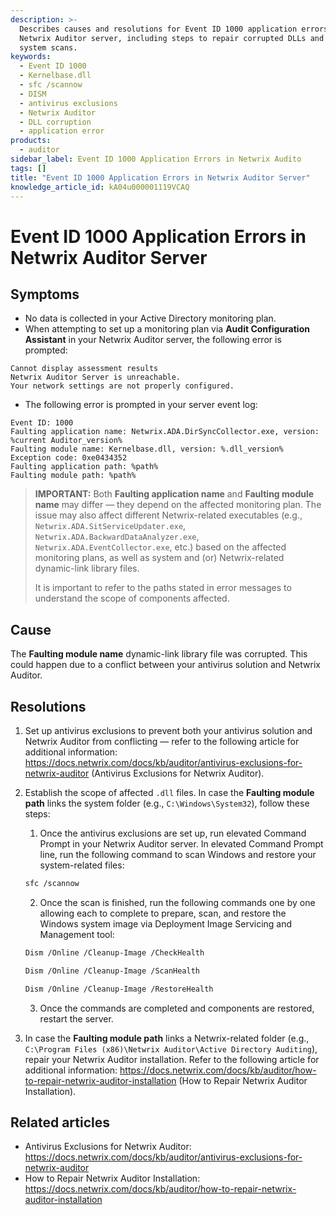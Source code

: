 ```yaml
---
description: >-
  Describes causes and resolutions for Event ID 1000 application errors on the
  Netwrix Auditor server, including steps to repair corrupted DLLs and run
  system scans.
keywords:
  - Event ID 1000
  - Kernelbase.dll
  - sfc /scannow
  - DISM
  - antivirus exclusions
  - Netwrix Auditor
  - DLL corruption
  - application error
products:
  - auditor
sidebar_label: Event ID 1000 Application Errors in Netwrix Audito
tags: []
title: "Event ID 1000 Application Errors in Netwrix Auditor Server"
knowledge_article_id: kA04u000001119VCAQ
---
```


# Event ID 1000 Application Errors in Netwrix Auditor Server

## Symptoms

- No data is collected in your Active Directory monitoring plan.
- When attempting to set up a monitoring plan via **Audit Configuration Assistant** in your Netwrix Auditor server, the following error is prompted:

```
Cannot display assessment results
Netwrix Auditor Server is unreachable.
Your network settings are not properly configured.
```

- The following error is prompted in your server event log:

```
Event ID: 1000
Faulting application name: Netwrix.ADA.DirSyncCollector.exe, version: %current Auditor_version%
Faulting module name: Kernelbase.dll, version: %.dll_version%
Exception code: 0xe0434352
Faulting application path: %path%
Faulting module path: %path%
```

> **IMPORTANT:** Both **Faulting application name** and **Faulting module name** may differ — they depend on the affected monitoring plan. The issue may also affect different Netwrix-related executables (e.g., `Netwrix.ADA.SitServiceUpdater.exe`, `Netwrix.ADA.BackwardDataAnalyzer.exe`, `Netwrix.ADA.EventCollector.exe`, etc.) based on the affected monitoring plans, as well as system and (or) Netwrix-related dynamic-link library files.
>
> It is important to refer to the paths stated in error messages to understand the scope of components affected.

## Cause

The **Faulting module name** dynamic-link library file was corrupted. This could happen due to a conflict between your antivirus solution and Netwrix Auditor.

## Resolutions

1. Set up antivirus exclusions to prevent both your antivirus solution and Netwrix Auditor from conflicting — refer to the following article for additional information: https://docs.netwrix.com/docs/kb/auditor/antivirus-exclusions-for-netwrix-auditor (Antivirus Exclusions for Netwrix Auditor).

2. Establish the scope of affected `.dll` files. In case the **Faulting module path** links the system folder (e.g., `C:\Windows\System32`), follow these steps:

   1. Once the antivirus exclusions are set up, run elevated Command Prompt in your Netwrix Auditor server. In elevated Command Prompt line, run the following command to scan Windows and restore your system-related files:

   ```bash
   sfc /scannow
   ```

   2. Once the scan is finished, run the following commands one by one allowing each to complete to prepare, scan, and restore the Windows system image via Deployment Image Servicing and Management tool:

   ```bash
   Dism /Online /Cleanup-Image /CheckHealth
   ```

   ```bash
   Dism /Online /Cleanup-Image /ScanHealth
   ```

   ```bash
   Dism /Online /Cleanup-Image /RestoreHealth
   ```

   3. Once the commands are completed and components are restored, restart the server.

3. In case the **Faulting module path** links a Netwrix-related folder (e.g., `C:\Program Files (x86)\Netwrix Auditor\Active Directory Auditing`), repair your Netwrix Auditor installation. Refer to the following article for additional information: https://docs.netwrix.com/docs/kb/auditor/how-to-repair-netwrix-auditor-installation (How to Repair Netwrix Auditor Installation).

## Related articles

- Antivirus Exclusions for Netwrix Auditor: https://docs.netwrix.com/docs/kb/auditor/antivirus-exclusions-for-netwrix-auditor
- How to Repair Netwrix Auditor Installation: https://docs.netwrix.com/docs/kb/auditor/how-to-repair-netwrix-auditor-installation
